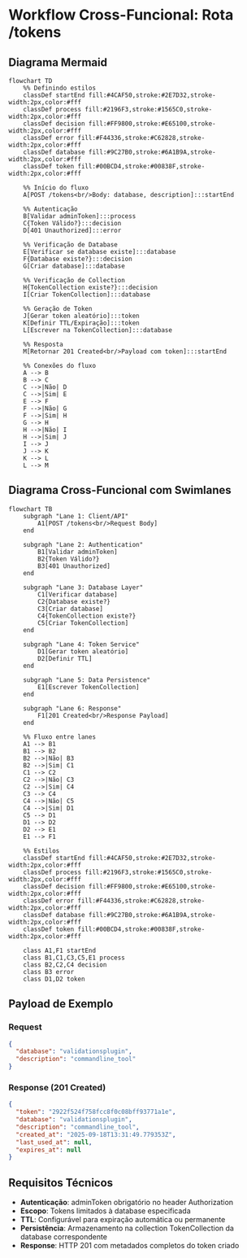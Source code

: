 # Workflow Cross-Funcional: Rota /tokens

## Diagrama Mermaid

```mermaid
flowchart TD
    %% Definindo estilos
    classDef startEnd fill:#4CAF50,stroke:#2E7D32,stroke-width:2px,color:#fff
    classDef process fill:#2196F3,stroke:#1565C0,stroke-width:2px,color:#fff
    classDef decision fill:#FF9800,stroke:#E65100,stroke-width:2px,color:#fff
    classDef error fill:#F44336,stroke:#C62828,stroke-width:2px,color:#fff
    classDef database fill:#9C27B0,stroke:#6A1B9A,stroke-width:2px,color:#fff
    classDef token fill:#00BCD4,stroke:#00838F,stroke-width:2px,color:#fff
    
    %% Início do fluxo
    A[POST /tokens<br/>Body: database, description]:::startEnd
    
    %% Autenticação
    B[Validar adminToken]:::process
    C{Token Válido?}:::decision
    D[401 Unauthorized]:::error
    
    %% Verificação de Database
    E[Verificar se database existe]:::database
    F{Database existe?}:::decision
    G[Criar database]:::database
    
    %% Verificação de Collection
    H{TokenCollection existe?}:::decision
    I[Criar TokenCollection]:::database
    
    %% Geração de Token
    J[Gerar token aleatório]:::token
    K[Definir TTL/Expiração]:::token
    L[Escrever na TokenCollection]:::database
    
    %% Resposta
    M[Retornar 201 Created<br/>Payload com token]:::startEnd
    
    %% Conexões do fluxo
    A --> B
    B --> C
    C -->|Não| D
    C -->|Sim| E
    E --> F
    F -->|Não| G
    F -->|Sim| H
    G --> H
    H -->|Não| I
    H -->|Sim| J
    I --> J
    J --> K
    K --> L
    L --> M
```

## Diagrama Cross-Funcional com Swimlanes

```mermaid
flowchart TB
    subgraph "Lane 1: Client/API"
        A1[POST /tokens<br/>Request Body]
    end
    
    subgraph "Lane 2: Authentication"
        B1[Validar adminToken]
        B2{Token Válido?}
        B3[401 Unauthorized]
    end
    
    subgraph "Lane 3: Database Layer"
        C1[Verificar database]
        C2{Database existe?}
        C3[Criar database]
        C4{TokenCollection existe?}
        C5[Criar TokenCollection]
    end
    
    subgraph "Lane 4: Token Service"
        D1[Gerar token aleatório]
        D2[Definir TTL]
    end
    
    subgraph "Lane 5: Data Persistence"
        E1[Escrever TokenCollection]
    end
    
    subgraph "Lane 6: Response"
        F1[201 Created<br/>Response Payload]
    end
    
    %% Fluxo entre lanes
    A1 --> B1
    B1 --> B2
    B2 -->|Não| B3
    B2 -->|Sim| C1
    C1 --> C2
    C2 -->|Não| C3
    C2 -->|Sim| C4
    C3 --> C4
    C4 -->|Não| C5
    C4 -->|Sim| D1
    C5 --> D1
    D1 --> D2
    D2 --> E1
    E1 --> F1
    
    %% Estilos
    classDef startEnd fill:#4CAF50,stroke:#2E7D32,stroke-width:2px,color:#fff
    classDef process fill:#2196F3,stroke:#1565C0,stroke-width:2px,color:#fff
    classDef decision fill:#FF9800,stroke:#E65100,stroke-width:2px,color:#fff
    classDef error fill:#F44336,stroke:#C62828,stroke-width:2px,color:#fff
    classDef database fill:#9C27B0,stroke:#6A1B9A,stroke-width:2px,color:#fff
    classDef token fill:#00BCD4,stroke:#00838F,stroke-width:2px,color:#fff
    
    class A1,F1 startEnd
    class B1,C1,C3,C5,E1 process
    class B2,C2,C4 decision
    class B3 error
    class D1,D2 token
```

## Payload de Exemplo

### Request
```json
{
  "database": "validationsplugin",
  "description": "commandline_tool"
}
```

### Response (201 Created)
```json
{
  "token": "2922f524f758fcc8f0c08bff93771a1e",
  "database": "validationsplugin", 
  "description": "commandline_tool",
  "created_at": "2025-09-18T13:31:49.779353Z",
  "last_used_at": null,
  "expires_at": null
}
```

## Requisitos Técnicos

- **Autenticação**: adminToken obrigatório no header Authorization
- **Escopo**: Tokens limitados à database especificada
- **TTL**: Configurável para expiração automática ou permanente
- **Persistência**: Armazenamento na collection TokenCollection da database correspondente
- **Response**: HTTP 201 com metadados completos do token criado